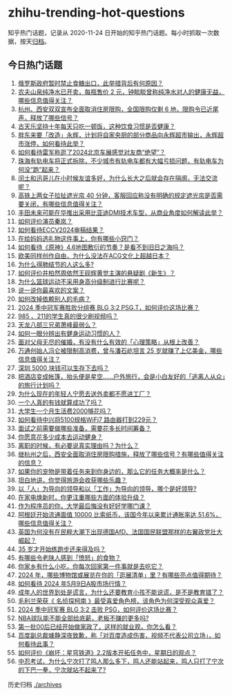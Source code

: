 # zhihu-trending-hot-questions

知乎热门话题，记录从 2020-11-24
日开始的知乎热门话题。每小时抓取一次数据，按天[归档](./archives)。

## 今日热门话题

<!-- BEGIN -->
<!-- 最后更新时间 Fri May 10 2024 01:00:30 GMT+0800 (China Standard Time) -->

1. [俄罗斯政府暂时禁止食糖出口，此举措背后有何原因？](https://www.zhihu.com/question/654928743)
1. [农夫山泉纯净水已开卖，每瓶售价 2 元，钟睒睒曾称纯净水对人的健康无益，哪些信息值得关注？](https://www.zhihu.com/question/655317518)
1. [杭州、西安双双宣布全面取消住房限购，全国限购仅剩 6 地，限购令已近尾声，释放了哪些信号？](https://www.zhihu.com/question/655459201)
1. [古天乐坚持十年每天只吃一顿饭，这种饮食习惯是否健康？](https://www.zhihu.com/question/654477046)
1. [胖东来要「改造」永辉，计划将自家央厨的部分商品向永辉超市输出，永辉超市涨停，如何看待此举？](https://www.zhihu.com/question/655430404)
1. [如何看待雷军称逛了2024北京车展感觉对友商“绝望”？](https://www.zhihu.com/question/655216484)
1. [珠海有轨电车将正式拆除，不少城市有轨电车都有大幅亏损问题，有轨电车为何没“跑”起来？](https://www.zhihu.com/question/655216043)
1. [闰土和迅哥儿在小时候友谊多好，为什么长大之后就会存在隔阂，无法交流呢？](https://www.zhihu.com/question/655443488)
1. [高铁上两女子拉扯遮光帘 40 分钟，客服回应称没有明确的规定遮光帘是否需要关闭，有哪些信息值得关注？](https://www.zhihu.com/question/655149233)
1. [丰田未来可能在华推出采用比亚迪DMI技术车型，从商业角度如何解读此举？](https://www.zhihu.com/question/655429971)
1. [如何评价演员秦岚？](https://www.zhihu.com/question/296172467)
1. [如何看待ECCV2024审稿结果？](https://www.zhihu.com/question/642095706)
1. [在给妈妈选礼物这件事上，你有哪些小窍门？](https://www.zhihu.com/question/654610242)
1. [如何看待《原神》4.6地图敷衍的节奏？是看不到旧日之海吗？](https://www.zhihu.com/question/655395548)
1. [欧美同样创作自由，为什么没法在ACG文化上超越日本？](https://www.zhihu.com/question/649318081)
1. [为什么得肺结节的人这么多?](https://www.zhihu.com/question/655097736)
1. [如何评价井柏然周依然王砚辉黄觉主演的悬疑剧《新生》？](https://www.zhihu.com/question/655173322)
1. [为什么篮球运动不采用身高分级制进行比赛呢？](https://www.zhihu.com/question/642128349)
1. [说一说你最喜欢的文案？](https://www.zhihu.com/question/650683493)
1. [如何改掉依赖别人的毛病？](https://www.zhihu.com/question/653480308)
1. [2024 季中冠军赛胜败分组赛 BLG 3:2 PSG.T，如何评价这场比赛？](https://www.zhihu.com/question/655458598)
1. [985 、211的学生真的很少刷视频吗？](https://www.zhihu.com/question/655207797)
1. [天龙八部三兄弟萧峰最弱么？](https://www.zhihu.com/question/654783233)
1. [如何一眼分辨出有健身运动习惯的人？](https://www.zhihu.com/question/633237461)
1. [面对父母无尽的催婚，有没有什么有效的「心理策略」从根上改善？](https://www.zhihu.com/question/653430269)
1. [万通创始人冯仑被限制高消费，曾与潘石屹坦言 25 岁就赚了上亿美金，哪些信息值得关注？](https://www.zhihu.com/question/655381869)
1. [深圳 5000 块钱可以生存下去吗？](https://www.zhihu.com/question/649440155)
1. [把酒店变成帐篷，抬头便是星空……户外旅行，会是小白友好的「逃离人从众」的旅行计划吗？](https://www.zhihu.com/question/654363766)
1. [为什么现在的年轻人宁愿去送外卖都不愿进工厂？](https://www.zhihu.com/question/392643496)
1. [一个人真的有钱就算成功了吗？](https://www.zhihu.com/question/655178141)
1. [大学生一个月生活费2000够花吗？](https://www.zhihu.com/question/653988458)
1. [如何看待中兴将5100规格WiFi7 路由器打到229元？](https://www.zhihu.com/question/655344515)
1. [面试之前需要做哪些准备，需要花多长时间筹备？](https://www.zhihu.com/question/651409573)
1. [你愿意花多少成本去运动健身？](https://www.zhihu.com/question/655284591)
1. [离职的时候，有必要说真实理由吗？为什么？](https://www.zhihu.com/question/654654764)
1. [继杭州之后，西安全面取消住房限购措施，释放了哪些信号？有哪些值得关注的信息？](https://www.zhihu.com/question/655455691)
1. [如果你的宠物是带着任务来到你身边的，那么它的任务大概率是什么？](https://www.zhihu.com/question/653429421)
1. [坦白地讲，你觉得旅游会收获哪些乐趣？](https://www.zhihu.com/question/653301531)
1. [以「人」为导向的领导和以「工作」为导向的领导，哪个是好领导?](https://www.zhihu.com/question/653093480)
1. [在家电焕新时，你更注重哪些方面的体验升级？](https://www.zhihu.com/question/655245758)
1. [作为程序员的你，大学最后悔没有好好学哪门课？](https://www.zhihu.com/question/652210870)
1. [阿根廷开始流通面值 10000 比索纸币，该国今年以来累计通胀率达 51.6%，哪些信息值得关注？](https://www.zhihu.com/question/655342189)
1. [英国为何没有在民粹大潮下出现德国AfD、法国国民联盟那样的右翼政党壮大崛起？](https://www.zhihu.com/question/645385028)
1. [35 岁才开始练跑步还来得及吗？](https://www.zhihu.com/question/650557740)
1. [有哪些令老陕人感到「愤怒」的食物？](https://www.zhihu.com/question/654368963)
1. [你家乡有什么小吃，你每次回家第一件事就是去吃它？](https://www.zhihu.com/question/653330758)
1. [2024 年，哪些博物馆或展览在你的「逛展清单」里？有哪些亮点值得期待？](https://www.zhihu.com/question/655334511)
1. [如何看待 2024 年5月9日A股市场行情？](https://www.zhihu.com/question/655434498)
1. [成年人的世界到处是谎言，为什么还要教育小孩不能说谎，是不是教育错了？](https://www.zhihu.com/question/649462600)
1. [毛利兰荣获《 名侦探柯南 》最受喜爱角色榜，该角色为何深受观众喜爱？](https://www.zhihu.com/question/655345654)
1. [2024 季中冠军赛 BLG 3:2 击败 PSG，如何评价这场比赛？](https://www.zhihu.com/question/655454288)
1. [NBA球队能不能全部给底薪，老板不赚的更多吗?](https://www.zhihu.com/question/651904530)
1. [第一批00后已经开始做家政了，这样的就业观，你怎么看？](https://www.zhihu.com/question/655403801)
1. [百度副总裁璩静深夜致歉，称「对百度造成伤害，视频不代表公司立场」，如何看待此事？](https://www.zhihu.com/question/655422331)
1. [如何评价《崩坏：星穹铁道》2.2版本开拓任务中，星期日的观点？](https://www.zhihu.com/question/655387407)
1. [中忍考试，为什么宁次打了鸣人那么多下，鸣人还能站起来，鸣人只打了宁次的下巴一拳，宁次就站不起来了?](https://www.zhihu.com/question/458394330)

<!-- END -->

历史归档 [./archives](./archives)
